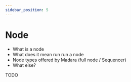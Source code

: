 ```yaml
---
sidebar_position: 5
---
```


# Node
- What is a node
- What does it mean run run a node
- Node types offered by Madara (full node / Sequencer)
- What else?

TODO